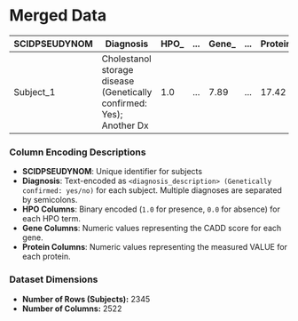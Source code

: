 # Merged Data

| SCIDPSEUDYNOM | Diagnosis                              | HPO_<id> | ... | Gene_<gene>       | ... | Protein_<protein>    |
|---------------|---------------------------------------|----------------|-----|------------------|-----|------------------|
| Subject_1     | Cholestanol storage disease (Genetically confirmed: Yes); Another Dx | 1.0            | ... | 7.89  | ... | 17.42    |

### Column Encoding Descriptions
- **SCIDPSEUDYNOM**: Unique identifier for subjects
- **Diagnosis**: Text-encoded as `<diagnosis_description> (Genetically confirmed: yes/no)` for each subject. Multiple diagnoses are separated by semicolons.
- **HPO Columns**: Binary encoded (`1.0` for presence, `0.0` for absence) for each HPO term.
- **Gene Columns**: Numeric values representing the CADD score for each gene.
- **Protein Columns**: Numeric values representing the measured VALUE for each protein.

### Dataset Dimensions
- **Number of Rows (Subjects):** 2345
- **Number of Columns:** 2522